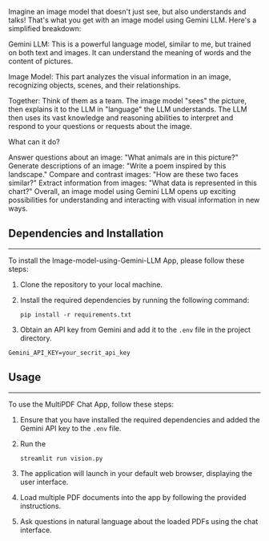 
Imagine an image model that doesn't just see, but also understands and talks! That's what you get with an image model using Gemini LLM. Here's a simplified breakdown:

Gemini LLM: This is a powerful language model, similar to me, but trained on both text and images. It can understand the meaning of words and the content of pictures.

Image Model: This part analyzes the visual information in an image, recognizing objects, scenes, and their relationships.

Together: Think of them as a team. The image model "sees" the picture, then explains it to the LLM in "language" the LLM understands. The LLM then uses its vast knowledge and reasoning abilities to interpret and respond to your questions or requests about the image.

What can it do?

Answer questions about an image: "What animals are in this picture?"
Generate descriptions of an image: "Write a poem inspired by this landscape."
Compare and contrast images: "How are these two faces similar?"
Extract information from images: "What data is represented in this chart?"
Overall, an image model using Gemini LLM opens up exciting possibilities for understanding and interacting with visual information in new ways.


## Dependencies and Installation
----------------------------
To install the Image-model-using-Gemini-LLM  App, please follow these steps:

1. Clone the repository to your local machine.

2. Install the required dependencies by running the following command:
   ```
   pip install -r requirements.txt
   ```

3. Obtain an API key from Gemini  and add it to the `.env` file in the project directory.
```commandline
Gemini_API_KEY=your_secrit_api_key
```

## Usage
-----
To use the MultiPDF Chat App, follow these steps:

1. Ensure that you have installed the required dependencies and added the Gemini API key to the `.env` file.

2. Run the 
   ```
   streamlit run vision.py
   ```

3. The application will launch in your default web browser, displaying the user interface.

4. Load multiple PDF documents into the app by following the provided instructions.

5. Ask questions in natural language about the loaded PDFs using the chat interface.

